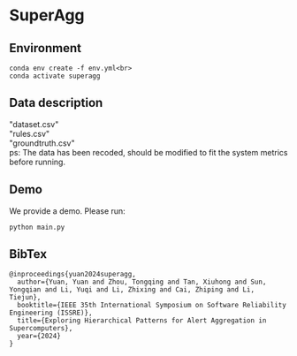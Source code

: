 # SuperAgg

## Environment
```
conda env create -f env.yml<br>
conda activate superagg
```

## Data description
"dataset.csv"<br>
"rules.csv"<br>
"groundtruth.csv"<br>
ps: The data has been recoded, should be modified to fit the system metrics before running.

## Demo
We provide a demo. Please run:
```
python main.py
```

## BibTex
```
@inproceedings{yuan2024superagg,
  author={Yuan, Yuan and Zhou, Tongqing and Tan, Xiuhong and Sun, Yongqian and Li, Yuqi and Li, Zhixing and Cai, Zhiping and Li, Tiejun},
  booktitle={IEEE 35th International Symposium on Software Reliability Engineering (ISSRE)}, 
  title={Exploring Hierarchical Patterns for Alert Aggregation in Supercomputers}, 
  year={2024}
}
```
